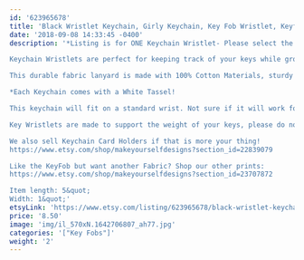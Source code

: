 ```yaml
---
id: '623965678'
title: 'Black Wristlet Keychain, Girly Keychain, Key Fob Wristlet, Keyfob, Girly Gift, Key Wristlet, Keychain Wristlet, best friend gift, Keychain'
date: '2018-09-08 14:33:45 -0400'
description: '*Listing is for ONE Keychain Wristlet- Please select the pattern you&#39;d like before purchase*

Keychain Wristlets are perfect for keeping track of your keys while grocery shopping, going to the gym, or running errands. Available in super fun and cute fabrics- they also make an awesome gift for teachers, coworkers, neighbors and friends!!

This durable fabric lanyard is made with 100% Cotton Materials, sturdy interfacing, and silver hardware. Pattern of the fabric will vary with each Key Fob- no two are identical.

*Each Keychain comes with a White Tassel!

This keychain will fit on a standard wrist. Not sure if it will work for you? Our Key Wristlets are made with a 12&quot; long piece of fabric, folded in half to create the look.

Key Wristlets are made to support the weight of your keys, please do not use this as a support for a purse or anything heavier than the average keychain.

We also sell Keychain Card Holders if that is more your thing! 
https://www.etsy.com/shop/makeyourselfdesigns?section_id=22839079

Like the KeyFob but want another Fabric? Shop our other prints:
https://www.etsy.com/shop/makeyourselfdesigns?section_id=23707872

Item length: 5&quot;
Width: 1&quot;'
etsyLink: 'https://www.etsy.com/listing/623965678/black-wristlet-keychain-girly-keychain?utm_source=synctostaticsite&utm_medium=api&utm_campaign=api'
price: '8.50'
image: 'img/il_570xN.1642706807_ah77.jpg'
categories: '["Key Fobs"]'
weight: '2'
---
```

